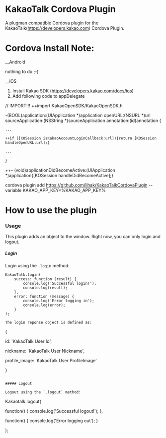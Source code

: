KakaoTalk Cordova Plugin
========================

A plugman compatible Cordova plugin for the KakaoTalk(https://developers.kakao.com) Cordova Plugin.


Cordova Install Note:
========================

__Android

nothing to do ;-)


__iOS

1. Install Kakao SDK (https://developers.kakao.com/docs/ios)
2. Add following code to appDelegate

// IMPORT!!!
++import KakaoOpenSDK/KakaoOpenSDK.h

-(BOOL)application:(UIApplication *)application openURL:(NSURL *)url
                                       sourceApplication:(NSString *)sourceApplication
                                              annotation:(id)annotation {

    ...
    
    ++if ([KOSession isKakaoAccountLoginCallback:url]){return [KOSession handleOpenURL:url];}
    
    ...
    
}

++- (void)applicationDidBecomeActive:(UIApplication *)application{[KOSession handleDidBecomeActive];}


cordova plugin add https://github.com/lihak/KakaoTalkCordovaPlugin --variable KAKAO_APP_KEY=%KAKAO_APP_KEY%


How to use the plugin
========================

### Usage

This plugin adds an object to the window. Right now, you can only login and logout.

##### Login

Login using the `.login` method:
```
KakaoTalk.login(
    success: function (result) {
        console.log('Successful login!');
		console.log(result);
    },
    error: function (message) {
        console.log('Error logging in');
		console.log(error);
    }
);

The login reponse object is defined as:
```
{

  id: 'KakaoTalk User Id',
  
  nickname: 'KakaoTalk User Nickname',
  
  profile_image: 'KakaoTalk User ProfileImage'

}
```

##### Logout

Logout using the `.logout` method:
```
Kakaotalk.logout(


  function() {
	console.log('Successful logout!');
  },
  
  function() {
    console.log('Error logging out');
  }

);
```
